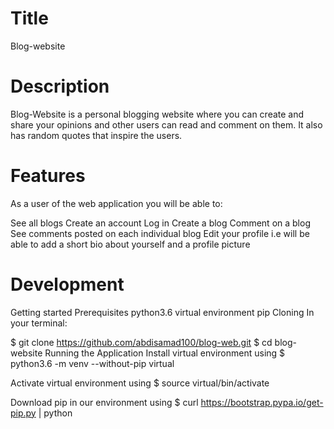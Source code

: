 # Title
Blog-website

# Description
Blog-Website is a personal blogging website where you can create and share your opinions and other users can read and comment on them. It also has random quotes that inspire the users. 

# Features
As a user of the web application you will be able to:

See all blogs
Create an account
Log in
Create a blog
Comment on a blog
See comments posted on each individual blog
Edit your profile i.e will be able to add a short bio about yourself and a profile picture
# Development
Getting started
Prerequisites
python3.6
virtual environment
pip
Cloning
In your terminal:

  $ git clone https://github.com/abdisamad100/blog-web.git
  $ cd blog-website
Running the Application
Install virtual environment using $ python3.6 -m venv --without-pip virtual

Activate virtual environment using $ source virtual/bin/activate

Download pip in our environment using $ curl https://bootstrap.pypa.io/get-pip.py | python

